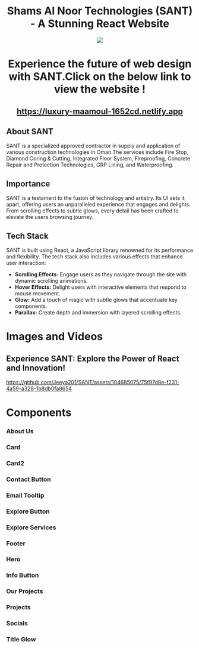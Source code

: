 # <div align ="center">Shams Al Noor Technologies (SANT) - A Stunning React Website</div>

<p align="center">
  <img src="https://github.com/Jeeya201/SANT/assets/104685075/10ffdc11-19e6-4e70-a102-a9ffb9fdc379">
</p>

# <div align="center">Experience the future of web design with SANT.Click on the below link to view the website !</div>
## <div align="center"> https://luxury-maamoul-1652cd.netlify.app</div>


## About SANT
SANT is a specialized approved contractor in supply and application of various construction technologies in Oman.The services include Fire Stop, Diamond Coring & Cutting, Integrated Floor System, Fireproofing, Concrete Repair and Protection Technologies, GRP Lining, and Waterproofing.

## Importance

SANT is a testament to the fusion of technology and artistry. Its UI sets it apart, offering users an unparalleled experience that engages and delights. From scrolling effects to subtle glows, every detail has been crafted to elevate the users browsing journey.

## Tech Stack

SANT is built using React, a JavaScript library renowned for its performance and flexibility. The tech stack also includes various effects that enhance user interaction:

- **Scrolling Effects:** Engage users as they navigate through the site with dynamic scrolling animations.
- **Hover Effects:** Delight users with interactive elements that respond to mouse movement.
- **Glow:** Add a touch of magic with subtle glows that accentuate key components.
- **Parallax:** Create depth and immersion with layered scrolling effects.
  
# Images and Videos

## Experience SANT: Explore the Power of React and Innovation!


https://github.com/Jeeya201/SANT/assets/104685075/75f97d8e-f231-4a59-a328-1b8db0fa8654

# Components

### About Us
### Card
### Card2
### Contact Button
### Email Tooltip
### Explore Button
### Explore Services
### Footer
### Hero
### Info Button
### Our Projects
### Projects
### Socials
### Title Glow
